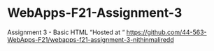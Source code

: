 # WebApps-F21-Assignment-3
Assignment 3 - Basic HTML
 “Hosted at “ https://github.com/44-563-WebApps-F21/webapps-f21-assignment-3-nithinmaliredd